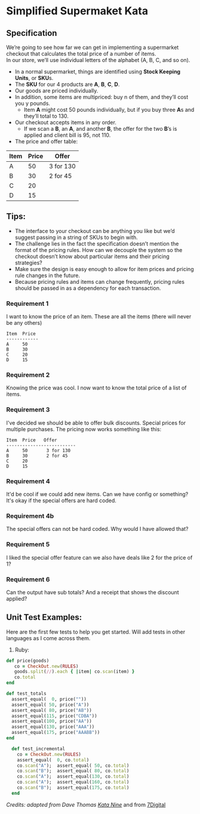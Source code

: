 # Simplified Supermaket Kata

## Specification
We’re going to see how far we can get in implementing a supermarket checkout that calculates the total price of a number of items.  
In our store, we’ll use individual letters of the alphabet (A, B, C, and so on).  

- In a normal supermarket, things are identified using **Stock Keeping Units**, or **SKU**s.  
- The **SKU** for our 4 products are **A**, **B**, **C**, **D**.
- Our goods are priced individually.  
- In addition, some items are multipriced: buy n of them, and they’ll cost you y pounds.  
  - Item **A** might cost 50 pounds individually, but if you buy three **A**s and they’ll total to 130. 
- Our checkout accepts items in any order.
  - If we scan a **B**, an **A**, and another **B**, the offer for the two **B**’s is applied and client bill is 95, not 110.
- The price and offer table:  


|Item | Price | Offer      |
|-----|-------|------------|
|A    | 50    | 3 for 130  |
|B    | 30    | 2 for 45   |
|C    | 20    |            |
|D    | 15    |            | 


## Tips:
- The interface to your checkout can be anything you like but we’d suggest passing in a string of SKUs to begin with.  
- The challenge lies in the fact the specification doesn’t mention the format of the pricing rules. How can we decouple the system so the checkout doesn’t know about particular items and their pricing strategies?
- Make sure the design is easy enough to allow for item prices and pricing rule changes in the future.
- Because pricing rules and items can change frequently, pricing rules should be passed in as a dependency for each transaction.

### Requirement 1
I want to know the price of an item. These are all the items (there will never be any others)
```
Item  Price  
------------
A     50      
B     30     
C     20
D     15
```

### Requirement 2
Knowing the price was cool. I now want to know the total price of a list of items.

### Requirement 3
I've decided we should be able to offer bulk discounts. Special prices for multiple purchases.
The pricing now works something like this:

```
Item  Price   Offer
--------------------------
A     50       3 for 130
B     30       2 for 45
C     20
D     15
```

### Requirement 4
It'd be cool if we could add new items. Can we have config or something? 
It's okay if the special offers are hard coded.

### Requirement 4b
The special offers can not be hard coded. Why would I have allowed that?

### Requirement 5
I liked the special offer feature can we also have deals like 2 for the price of 1?

### Requirement 6
Can the output have sub totals? And a receipt that shows the discount applied?

## Unit Test Examples:
Here are the first few tests to help you get started. Will add tests in other languages as I come across them.

1. Ruby:
```ruby
def price(goods)
   co = CheckOut.new(RULES)
   goods.split(//).each { |item| co.scan(item) }
   co.total
end

def test_totals
  assert_equal(  0, price(""))
  assert_equal( 50, price("A"))
  assert_equal( 80, price("AB"))
  assert_equal(115, price("CDBA"))
  assert_equal(100, price("AA"))
  assert_equal(130, price("AAA"))
  assert_equal(175, price("AAABB"))
end

  def test_incremental
    co = CheckOut.new(RULES)
    assert_equal(  0, co.total)
    co.scan("A");  assert_equal( 50, co.total)
    co.scan("B");  assert_equal( 80, co.total)
    co.scan("A");  assert_equal(130, co.total)
    co.scan("A");  assert_equal(160, co.total)
    co.scan("B");  assert_equal(175, co.total)
  end
```


_Credits: adapted from Dave Thomas [Kata Nine](http://codekata.pragprog.com/2007/01/kata_nine_back_.html)_ and from [7Digital](https://github.com/7digital/kata-checkout)
